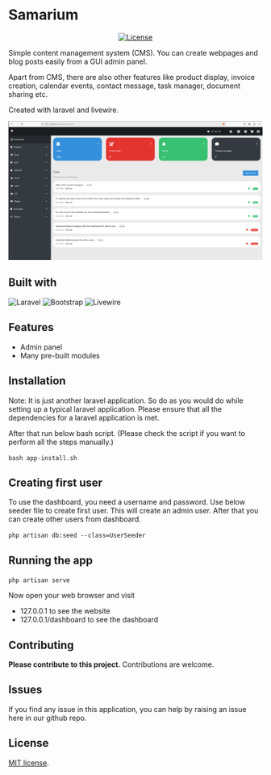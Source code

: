 # Samarium

<p align="center">
<a href="https://packagist.org/packages/laravel/framework"><img src="https://poser.pugx.org/laravel/framework/license.svg" alt="License"></a>
</p>

Simple content management system (CMS). You can create webpages and
blog posts easily from a GUI admin panel.

Apart from CMS, there are also other features like product display,
invoice creation, calendar events, contact message,
task manager, document sharing etc.

Created with laravel and livewire.

![screenshot](dashboard-screenshot-1.png)

## Built with

<img src="https://img.shields.io/badge/Laravel-FF2D20?style=flat&logo=laravel&logoColor=white" alt="Laravel">
<img src="https://img.shields.io/badge/Bootstrap-7952B3?style=flat&logo=bootstrap&logoColor=white" alt="Bootstrap">
<img src="https://img.shields.io/badge/Livewire-8A2BE2" alt="Livewire">



## Features

- Admin panel
- Many pre-built modules

## Installation

Note: It is just another laravel application. So do as you would do while setting
up a typical laravel application. Please ensure that all the dependencies for
a laravel application is met.

After that run below bash script. (Please check the
script if you want to perform all the steps manually.)

`bash app-install.sh`

## Creating first user

To use the dashboard, you need a username and password.
Use below seeder file to create first user. This will create
an admin user. After that you can create other users from
dashboard.

`php artisan db:seed --class=UserSeeder`
 

## Running the app

`php artisan serve`

Now open your web browser and visit 
- 127.0.0.1 to see the website
- 127.0.0.1/dashboard to see the dashboard

## Contributing

__Please contribute to this project.__ Contributions are welcome.

## Issues

If you find any issue in this application, you can help by raising an issue
here in our github repo.

## License

[MIT license](https://opensource.org/licenses/MIT).
